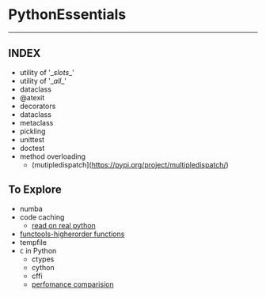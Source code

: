 # PythonEssentials

------
INDEX
------
- utility of '\__slots__'
- utility of '\__all__'
- dataclass
- @atexit
- decorators
- dataclass
- metaclass
- pickling
- unittest
- doctest
- method overloading
  - (mutipledispatch](https://pypi.org/project/multipledispatch/)
## To Explore
- numba
- code caching
    - [read on real python](https://realpython.com/lru-cache-python/)
- [functools-higherorder functions](https://docs.python.org/3/library/functools.html#module-functools)
- tempfile
- `C` in Python
  - ctypes
  - cython
  - cffi
  - [perfomance comparision](https://github.com/mattip/c_from_python)
